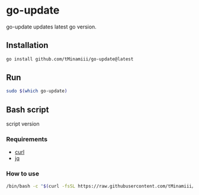 
# go-update

go-update updates latest go version.

## Installation

```sh
go install github.com/tMinamiii/go-update@latest
```

## Run

```sh
sudo $(which go-update)
```

## Bash script

script version

### Requirements

- [curl](https://curl.se/)
- [jq](https://stedolan.github.io/jq/)

### How to use

```sh
/bin/bash -c "$(curl -fsSL https://raw.githubusercontent.com/tMinamiii/go-update/master/install.sh)"
```
